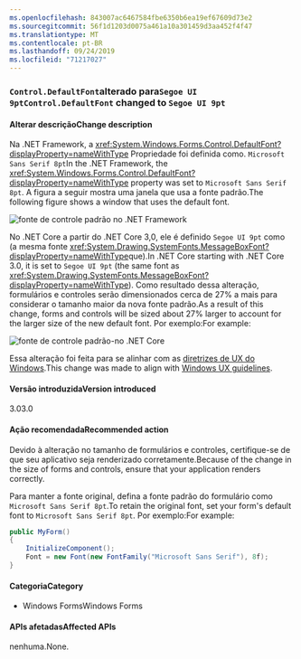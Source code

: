 ```yaml
---
ms.openlocfilehash: 843007ac6467584fbe6350b6ea19ef67609d73e2
ms.sourcegitcommit: 56f1d1203d0075a461a10a301459d3aa452f4f47
ms.translationtype: MT
ms.contentlocale: pt-BR
ms.lasthandoff: 09/24/2019
ms.locfileid: "71217027"
---
```

### <a name="controldefaultfont-changed-to-segoe-ui-9pt"></a><span data-ttu-id="77260-101">`Control.DefaultFont`alterado para`Segoe UI 9pt`</span><span class="sxs-lookup"><span data-stu-id="77260-101">`Control.DefaultFont` changed to `Segoe UI 9pt`</span></span>

#### <a name="change-description"></a><span data-ttu-id="77260-102">Alterar descrição</span><span class="sxs-lookup"><span data-stu-id="77260-102">Change description</span></span>

<span data-ttu-id="77260-103">Na .NET Framework, a <xref:System.Windows.Forms.Control.DefaultFont?displayProperty=nameWithType> Propriedade foi definida como. `Microsoft Sans Serif 8pt`</span><span class="sxs-lookup"><span data-stu-id="77260-103">In the .NET Framework, the <xref:System.Windows.Forms.Control.DefaultFont?displayProperty=nameWithType> property was set to `Microsoft Sans Serif 8pt`.</span></span> <span data-ttu-id="77260-104">A figura a seguir mostra uma janela que usa a fonte padrão.</span><span class="sxs-lookup"><span data-stu-id="77260-104">The following figure shows a window that uses the default font.</span></span>

![fonte de controle padrão no .NET Framework](~/docs/images/core-changes/windowsforms/control-defaultfont-changed/defaultfont-framework.png)

<span data-ttu-id="77260-106">No .NET Core a partir do .NET Core 3,0, ele é definido `Segoe UI 9pt` como (a mesma fonte <xref:System.Drawing.SystemFonts.MessageBoxFont?displayProperty=nameWithType>que).</span><span class="sxs-lookup"><span data-stu-id="77260-106">In .NET Core starting with .NET Core 3.0, it is set to `Segoe UI 9pt` (the same font as <xref:System.Drawing.SystemFonts.MessageBoxFont?displayProperty=nameWithType>).</span></span> <span data-ttu-id="77260-107">Como resultado dessa alteração, formulários e controles serão dimensionados cerca de 27% a mais para considerar o tamanho maior da nova fonte padrão.</span><span class="sxs-lookup"><span data-stu-id="77260-107">As a result of this change, forms and controls will be sized about 27% larger to account for the larger size of the new default font.</span></span> <span data-ttu-id="77260-108">Por exemplo:</span><span class="sxs-lookup"><span data-stu-id="77260-108">For example:</span></span>

![fonte de controle padrão-no .NET Core](~/docs/images/core-changes/windowsforms/control-defaultfont-changed/defaultfont-core.png)

<span data-ttu-id="77260-110">Essa alteração foi feita para se alinhar com as [diretrizes de UX do Windows](https://docs.microsoft.com/windows/win32/uxguide/vis-fonts#fonts-and-colors).</span><span class="sxs-lookup"><span data-stu-id="77260-110">This change was made to align with [Windows UX guidelines](https://docs.microsoft.com/windows/win32/uxguide/vis-fonts#fonts-and-colors).</span></span>

#### <a name="version-introduced"></a><span data-ttu-id="77260-111">Versão introduzida</span><span class="sxs-lookup"><span data-stu-id="77260-111">Version introduced</span></span>

<span data-ttu-id="77260-112">3.0</span><span class="sxs-lookup"><span data-stu-id="77260-112">3.0</span></span>

#### <a name="recommended-action"></a><span data-ttu-id="77260-113">Ação recomendada</span><span class="sxs-lookup"><span data-stu-id="77260-113">Recommended action</span></span>

<span data-ttu-id="77260-114">Devido à alteração no tamanho de formulários e controles, certifique-se de que seu aplicativo seja renderizado corretamente.</span><span class="sxs-lookup"><span data-stu-id="77260-114">Because of the change in the size of forms and controls, ensure that your application renders correctly.</span></span>

<span data-ttu-id="77260-115">Para manter a fonte original, defina a fonte padrão do formulário como `Microsoft Sans Serif 8pt`.</span><span class="sxs-lookup"><span data-stu-id="77260-115">To retain the original font, set your form's default font to `Microsoft Sans Serif 8pt`.</span></span> <span data-ttu-id="77260-116">Por exemplo:</span><span class="sxs-lookup"><span data-stu-id="77260-116">For example:</span></span>

```csharp
public MyForm()
{
    InitializeComponent();
    Font = new Font(new FontFamily("Microsoft Sans Serif"), 8f);
}
```

#### <a name="category"></a><span data-ttu-id="77260-117">Categoria</span><span class="sxs-lookup"><span data-stu-id="77260-117">Category</span></span>

- <span data-ttu-id="77260-118">Windows Forms</span><span class="sxs-lookup"><span data-stu-id="77260-118">Windows Forms</span></span>

#### <a name="affected-apis"></a><span data-ttu-id="77260-119">APIs afetadas</span><span class="sxs-lookup"><span data-stu-id="77260-119">Affected APIs</span></span>

<span data-ttu-id="77260-120">nenhuma.</span><span class="sxs-lookup"><span data-stu-id="77260-120">None.</span></span>

<!--

### Affected APIs

- Not detectable via API analysis

-->
